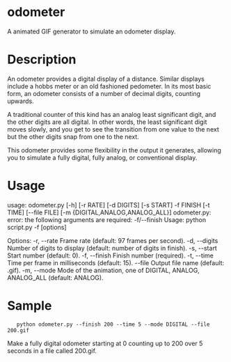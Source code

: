 # odometer

A animated GIF generator to simulate an odometer display.

# Description

An odometer provides a digital display of a distance. Similar displays
include a hobbs meter or an old fashioned pedometer. In its most basic
form, an odometer consists of a number of decimal digits, counting
upwards.

A traditional counter of this kind has an analog least significant
digit, and the other digits are all digital. In other words, the least
significant digit moves slowly, and you get to see the transition from
one value to the next but the other digits snap from one to the next.

This odometer provides some flexibility in the output it generates,
allowing you to simulate a fully digital, fully analog, or
conventional display.

# Usage

usage: odometer.py [-h] [-r RATE] [-d DIGITS] [-s START] -f FINISH [-t TIME]
                   [--file FILE] [-m {DIGITAL,ANALOG,ANALOG_ALL}]
odometer.py: error: the following arguments are required: -f/--finish
Usage:
  python script.py -f <finish> [options]

Options:
  -r, --rate      Frame rate (default: 97 frames per second).
  -d, --digits    Number of digits to display (default: number of digits in finish).
  -s, --start     Start number (default: 0).
  -f, --finish    Finish number (required).
  -t, --time      Time per frame in milliseconds (default: 15).
      --file      Output file name (default: <finish>.gif).
  -m, --mode      Mode of the animation, one of DIGITAL, ANALOG, ANALOG_ALL (default: ANALOG).

# Sample

```
   python odometer.py --finish 200 --time 5 --mode DIGITAL --file 200.gif
```

Make a fully digital odometer starting at 0 counting up to 200 over 5
seconds in a file called 200.gif.


